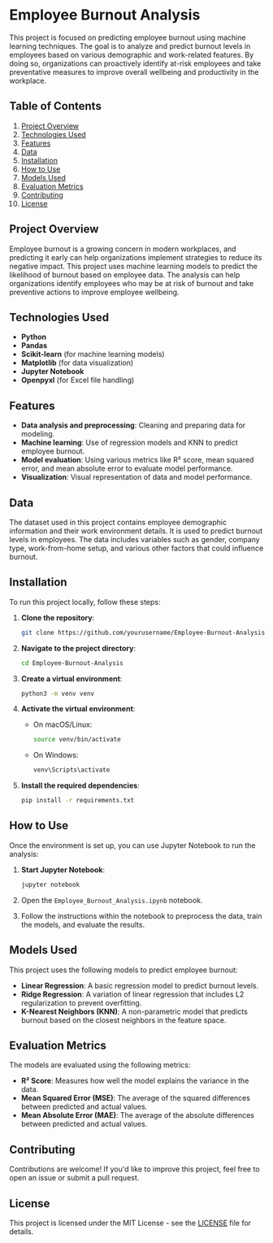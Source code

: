 # Employee Burnout Analysis

This project is focused on predicting employee burnout using machine learning techniques. The goal is to analyze and predict burnout levels in employees based on various demographic and work-related features. By doing so, organizations can proactively identify at-risk employees and take preventative measures to improve overall wellbeing and productivity in the workplace.

## Table of Contents

1. [Project Overview](#project-overview)
2. [Technologies Used](#technologies-used)
3. [Features](#features)
4. [Data](#data)
5. [Installation](#installation)
6. [How to Use](#how-to-use)
7. [Models Used](#models-used)
8. [Evaluation Metrics](#evaluation-metrics)
9. [Contributing](#contributing)
10. [License](#license)

## Project Overview

Employee burnout is a growing concern in modern workplaces, and predicting it early can help organizations implement strategies to reduce its negative impact. This project uses machine learning models to predict the likelihood of burnout based on employee data. The analysis can help organizations identify employees who may be at risk of burnout and take preventive actions to improve employee wellbeing.

## Technologies Used

- **Python**
- **Pandas**
- **Scikit-learn** (for machine learning models)
- **Matplotlib** (for data visualization)
- **Jupyter Notebook**
- **Openpyxl** (for Excel file handling)

## Features

- **Data analysis and preprocessing**: Cleaning and preparing data for modeling.
- **Machine learning**: Use of regression models and KNN to predict employee burnout.
- **Model evaluation**: Using various metrics like R² score, mean squared error, and mean absolute error to evaluate model performance.
- **Visualization**: Visual representation of data and model performance.

## Data

The dataset used in this project contains employee demographic information and their work environment details. It is used to predict burnout levels in employees. The data includes variables such as gender, company type, work-from-home setup, and various other factors that could influence burnout.

## Installation

To run this project locally, follow these steps:

1. **Clone the repository**:
   ```bash
   git clone https://github.com/yourusername/Employee-Burnout-Analysis.git
   ```

2. **Navigate to the project directory**:
   ```bash
   cd Employee-Burnout-Analysis
   ```

3. **Create a virtual environment**:
   ```bash
   python3 -m venv venv
   ```

4. **Activate the virtual environment**:
   - On macOS/Linux:
     ```bash
     source venv/bin/activate
     ```
   - On Windows:
     ```bash
     venv\Scripts\activate
     ```

5. **Install the required dependencies**:
   ```bash
   pip install -r requirements.txt
   ```

## How to Use

Once the environment is set up, you can use Jupyter Notebook to run the analysis:

1. **Start Jupyter Notebook**:
   ```bash
   jupyter notebook
   ```

2. Open the `Employee_Burnout_Analysis.ipynb` notebook.

3. Follow the instructions within the notebook to preprocess the data, train the models, and evaluate the results.

## Models Used

This project uses the following models to predict employee burnout:

- **Linear Regression**: A basic regression model to predict burnout levels.
- **Ridge Regression**: A variation of linear regression that includes L2 regularization to prevent overfitting.
- **K-Nearest Neighbors (KNN)**: A non-parametric model that predicts burnout based on the closest neighbors in the feature space.

## Evaluation Metrics

The models are evaluated using the following metrics:

- **R² Score**: Measures how well the model explains the variance in the data.
- **Mean Squared Error (MSE)**: The average of the squared differences between predicted and actual values.
- **Mean Absolute Error (MAE)**: The average of the absolute differences between predicted and actual values.

## Contributing

Contributions are welcome! If you'd like to improve this project, feel free to open an issue or submit a pull request.

## License

This project is licensed under the MIT License - see the [LICENSE](LICENSE) file for details.
```
